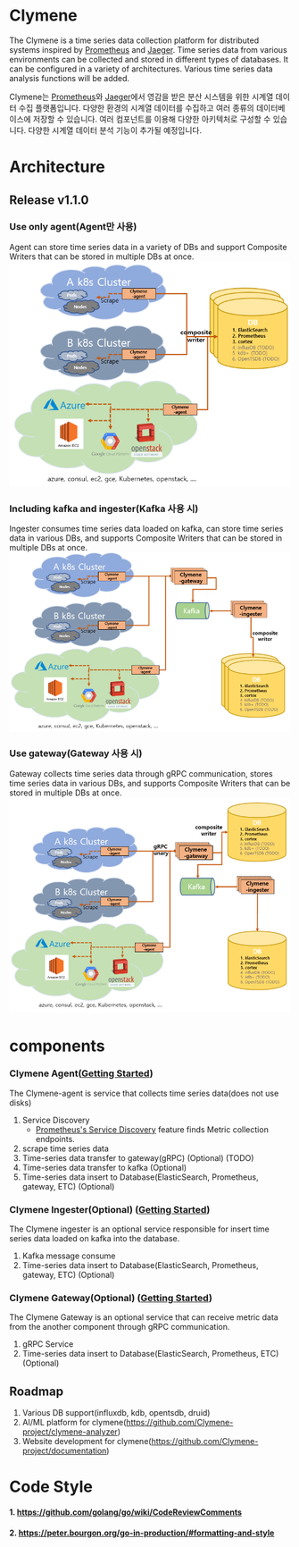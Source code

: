 # Clymene

The Clymene is a time series data collection platform for distributed systems inspired by [Prometheus](https://prometheus.io)
and [Jaeger](https://www.jaegertracing.io). Time series data from various environments can be collected and stored in
different types of databases. It can be configured in a variety of architectures. Various time series data analysis functions will be added.

Clymene는 [Prometheus](https://prometheus.io)와 [Jaeger](https://www.jaegertracing.io)에서 영감을 받은 분산 시스템을 위한 시계열 데이터 수집 플랫폼입니다.
다양한 환경의 시계열 데이터를 수집하고 여러 종류의 데이터베이스에 저장할 수 있습니다. 여러 컴포넌트를 이용해 다양한 아키텍처로 구성할 수 있습니다. 다양한 시계열 데이터 분석 기능이 추가될 예정입니다. 

# Architecture

## Release v1.1.0

### Use only agent(Agent만 사용)  
Agent can store time series data in a variety of DBs and support Composite Writers that can be stored in multiple DBs at once.  
![Release_1.0.0.png](docs/images/clymene_architecture_v1.0.0_composite.png)

### Including kafka and ingester(Kafka 사용 시)  
Ingester consumes time series data loaded on kafka, can store time series data in various DBs, and supports Composite Writers that can be stored in multiple DBs at once.  
![Including_kafka_Release_1.0.0.png](docs/images/clymene_architecture_include_kafka_v1.0.0_composite.png)

### Use gateway(Gateway 사용 시)  
Gateway collects time series data through gRPC communication, stores time series data in various DBs, and supports Composite Writers that can be stored in multiple DBs at once.  
![Release_1.1.0.png](docs/images/clymene_architecture_v1.1.0.png)

# components

### Clymene Agent([Getting Started](./docs/clymene-agent/README.md))

The Clymene-agent is service that collects time series data(does not use disks)

1. Service Discovery
   - [Prometheus's Service Discovery](https://docs.sysdig.com/en/docs/sysdig-monitor/integrations-for-sysdig-monitor/collect-prometheus-metrics/enable-prometheus-native-service-discovery/)
   feature finds Metric collection endpoints.
2. scrape time series data
3. Time-series data transfer to gateway(gRPC) (Optional) (TODO)
4. Time-series data transfer to kafka (Optional)
5. Time-series data insert to Database(ElasticSearch, Prometheus, gateway, ETC) (Optional)


### Clymene Ingester(Optional) ([Getting Started](./docs/clymene-ingester/README.md))  

The Clymene ingester is an optional service responsible for insert time series data loaded on kafka into the database.  
1. Kafka message consume  
2. Time-series data insert to Database(ElasticSearch, Prometheus, gateway, ETC) (Optional)  

### Clymene Gateway(Optional) ([Getting Started](./docs/clymene-gateway/README.md))  

The Clymene Gateway is an optional service that can receive metric data from the another component through gRPC communication.  
1. gRPC Service  
2. Time-series data insert to Database(ElasticSearch, Prometheus, ETC) (Optional)  

## Roadmap

1. Various DB support(influxdb, kdb, opentsdb, druid)
2. AI/ML platform for clymene(https://github.com/Clymene-project/clymene-analyzer)
3. Website development for clymene(https://github.com/Clymene-project/documentation)

# Code Style

#### 1. https://github.com/golang/go/wiki/CodeReviewComments

#### 2. https://peter.bourgon.org/go-in-production/#formatting-and-style    

